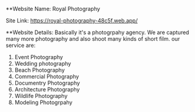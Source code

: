 **Website Name: Royal Photography

Site Link: https://royal-photography-48c5f.web.app/

**Website Details: Basically it's a photogrpahy agency. We are captured many more photography and also shoot many kinds of short film. our service are: 
1) Event Photography
2) Wedding photography
3) Beach Photography
4) Commercial Photography
5) Documentry Photography
6) Architecture Photography
7) Wildlife Photography
8) Modeling Photogrpahy
